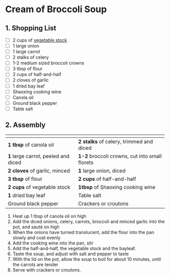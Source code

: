 # Cream of Broccoli Soup

## 1. Shopping List
- [ ] 2 cups of [vegetable stock][1]
- [ ] 1 large onion
- [ ] 1 large carrot
- [ ] 2 stalks of celery
- [ ] 1-2 medium sized broccoli crowns
- [ ] 3 tbsp of flour
- [ ] 2 cups of half-and-half
- [ ] 2 cloves of garlic
- [ ] 1 dried bay leaf
- [ ] Shaoxing cooking wine
- [ ] Canola oil
- [ ] Ground black pepper
- [ ] Table salt

## 2. Assembly
|<!-- -->|<!-- -->|
|---|---|
| **1 tbsp** of canola oil | **2 stalks** of celery, trimmed and diced |
| **1** large carrot, peeled and diced | **1-2** broccoli crowns, cut into small florets |
| **2 cloves** of garlic, minced | **1** large onion, diced |
| **3 tbsp** of flour | **2 cups** of half-and-half |
| **2 cups** of vegetable stock | **1tbsp** of Shaoxing cooking wine |
| **1** dried bay leaf | Table salt |
| Ground black pepper | Crackers or croutons |

1. Heat up 1 tbsp of canola oil on high
2. Add the diced onions, celery, carrots, broccoli and minced garlic into the pot, and sauté on high
3. When the onions have turned translucent, add the flour into the pan slowly and coat evenly
4. Add the cooking wine into the pan, stir
5. Add the half-and-half, the vegetable stock and the bayleaf.
6. Taste the soup, and adjust with salt and pepper to taste
7. With the lid on the pot, allow the soup to boil for about 10 minutes, until the carrots are tender
8. Serve with crackers or croutons.

[1]: https://github.com/nanotalks/recipes/blob/master/Asian%20Cold%20Dish/Tofu%20Slaw%20(and%20vegetable%20stock).md